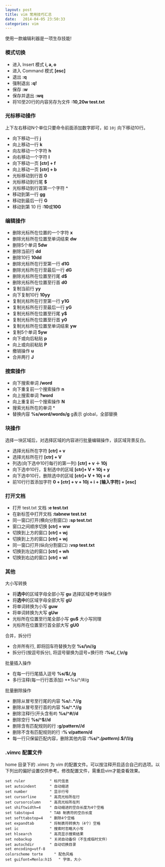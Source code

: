 ```yaml
---
layout: post
title: vim 常用技巧汇总
date:   2014-04-05 23:50:33
categories: vim
---
```


使用一款编辑利器是一项生存技能!

### 模式切换

* 进入 Insert 模式  **i, a, o**
* 进入 Command 模式 **[esc]**
* 退出 **:q**
* 强制退出 **:q!**
* 保存 **:w**
* 保存并退出 **:wq**
* 将10至20行的内容另存为文件 **:10,20w test.txt**

### 光标移动操作
上下左右移动N个单位只要命令前面添加数字即可，如 `10j` 向下移动10行。

* 向下移动一行 **j**
* 向上移动一行 **k**
* 向左移动一个字符 **h**
* 向右移动一个字符 **l** 
* 向下移动一页 **[ctr] + f**
* 向上移动一页 **[ctr] + b**
* 光标移动到行首 **0**
* 光标移动到行尾 **$**
* 光标移动到行首第一个字符 **^**
* 移动到第一行 **gg**
* 移动到最后一行 **G**
* 移动到第 10 行 **:10**或**10G**

### 编辑操作
* 删除光标所在位置的一个字符 **x**
* 删除光标所在位置至单词结束 **dw**
* 删除5个单词 **5dw**
* 删除当前行 **dd**
* 删除10行 **10dd**
* 删除光标所在行至第一行 **d1G**
* 删除光标所在行至最后一行 **dG**
* 删除光标所在位置至行尾 **d$**
* 删除光标所在位置至行首 **d0**
* 复制当前行 **yy**
* 向下复制10行 **10yy**
* 复制光标所在行至第一行 **y1G**
* 复制光标所在行至最后一行 **yG**
* 复制光标所在位置至行尾 **y$**
* 复制光标所在位置至行首 **y0**
* 复制光标所在位置至单词结束 **yw**
* 复制5个单词 **5yw**
* 向下或向后粘贴 **p**
* 向上或向前粘贴 **P**
* 撤销操作 **u**
* 合并两行 **J**

### 搜索操作
* 向下搜索单词 **/word**
* 向下重复前一个搜索操作 **n**
* 向上搜索单词 **?word**
* 向上重复前一个搜索操作 **N**
* 搜索光标所在的单词 *
* 替换内容 **%s/word/words/g**  g表示 global，全部替换


### 块操作
选择一块区域后，对选择区域的内容进行批量编辑操作，该区域背景反白。

* 选择光标所在字符 **[ctr] + v**
* 选择光标所在行 **[ctr] + V**
* 列选(向下选中10行每行的第一列) **[ctr] + v ＋ 10j**
* 向下选中10行，复制选中的区域 **[ctr]+ V + 10j + y**
* 向下选中10行，删除选中的区域 **[ctr]+ V + 10j + d**
* 前10行行首添加字符  **0 + [ctr] + v + 10j + i + [输入字符] + [esc]**

### 打开文档
* 打开 test.txt 文档 **:e test.txt**
* 在新标签中打开文档 **:tabnew test.txt**
* 同一窗口打开(横向分割窗口) **:sp test.txt**
* 窗口之间顺序切换 **[ctr] + ww**
* 切换到上方的窗口 **[ctr] + wj**
* 切换到上方的窗口 **[ctr] + wj**
* 同一窗口打开(纵向分割窗口) **:vsp test.txt**
* 切换到左边的窗口 **[ctr] + wh**
* 切换到右边的窗口 **[ctr] + wl**

### 其他
大小写转换

* 将**选中**的区域字母全部小写 **gu** 选择区域参考块操作
* 将**选中**的区域字母全部大写 **gU**
* 将单词转换为小写 **guw**
* 将单词转换为大写 **gUw**
* 光标所在位置至行尾全部小写 **gu$**    大小写同理
* 光标所在位置至行首全部大写 **gU0**

合并，拆分行

* 合并所有行, 即将回车符替换为空 **%s/\n//g** 
* 拆分行(按逗号拆分), 将逗号替换为逗号+换行符 **:%s/, /,\r/g** 

批量插入操作

* 在每一行行尾插入逗号 **%s/$/,/g**
* 多行注释(每一行行首添加) **%s/^/#/g

批量删除操作

* 删除从冒号至行尾的内容 **%s/:.*//g**
* 删除从冒号至行首的内容 **%s/^.*//g**
* 删除注释行(开头含有#) **%s/^#//d**
* 删除空行 **%s/^$//d**
* 删除含有匹配规则的行 **:g/pattern//d**
* 删除不含有匹配规则的行 **:% v/pattern/d**
* 每一行只保留匹配内容，删除其他内容 **:%s/^.*\(pattern\).*$/\1/g**

### .vimrc 配置文件
home 目录下的 .vimrc 为 vim 的配置文件。可以按注释开启适合自己的选项。以下列出的偏好设置仅供参考。修改配置文件，需重启vim才能查看效果。

```
set ruler           " 标尺信息
set autoindent      " 自动缩进
set number          " 显示行号
set cursorline      " 高亮光标所在行
set cursorcolumn    " 高亮光标所在列
set shiftwidth=4    " 自动缩进的空白长度为4个空格
set tabstop=4       " TAB 制表符的空白长度
set softtabstop=4   " 删除4个空格
set expandtab       " 将制表符转换为（4个）空格
set ic              " 搜索时忽略大小写
set hlsearch        " 高亮显示搜索结果
set nobackup        " 关闭自动备份（不生成临时文件）
set autochdir       " 自动切换目录
set encoding=utf-8
colorscheme torte     " 配色风格
set guifont=Menlo:h15	" 字体，大小
```


